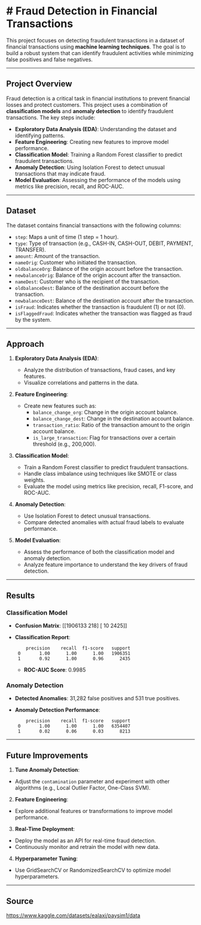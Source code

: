 # # Fraud Detection in Financial Transactions

This project focuses on detecting fraudulent transactions in a dataset of financial transactions using **machine learning techniques**. The goal is to build a robust system that can identify fraudulent activities while minimizing false positives and false negatives.

---

## Project Overview

Fraud detection is a critical task in financial institutions to prevent financial losses and protect customers. This project uses a combination of **classification models** and **anomaly detection** to identify fraudulent transactions. The key steps include:
- **Exploratory Data Analysis (EDA)**: Understanding the dataset and identifying patterns.
- **Feature Engineering**: Creating new features to improve model performance.
- **Classification Model**: Training a Random Forest classifier to predict fraudulent transactions.
- **Anomaly Detection**: Using Isolation Forest to detect unusual transactions that may indicate fraud.
- **Model Evaluation**: Assessing the performance of the models using metrics like precision, recall, and ROC-AUC.

---

## Dataset

The dataset contains financial transactions with the following columns:
- `step`: Maps a unit of time (1 step = 1 hour).
- `type`: Type of transaction (e.g., CASH-IN, CASH-OUT, DEBIT, PAYMENT, TRANSFER).
- `amount`: Amount of the transaction.
- `nameOrig`: Customer who initiated the transaction.
- `oldbalanceOrg`: Balance of the origin account before the transaction.
- `newbalanceOrig`: Balance of the origin account after the transaction.
- `nameDest`: Customer who is the recipient of the transaction.
- `oldbalanceDest`: Balance of the destination account before the transaction.
- `newbalanceDest`: Balance of the destination account after the transaction.
- `isFraud`: Indicates whether the transaction is fraudulent (1) or not (0).
- `isFlaggedFraud`: Indicates whether the transaction was flagged as fraud by the system.

---

## Approach

1. **Exploratory Data Analysis (EDA)**:
   - Analyze the distribution of transactions, fraud cases, and key features.
   - Visualize correlations and patterns in the data.

2. **Feature Engineering**:
   - Create new features such as:
     - `balance_change_org`: Change in the origin account balance.
     - `balance_change_dest`: Change in the destination account balance.
     - `transaction_ratio`: Ratio of the transaction amount to the origin account balance.
     - `is_large_transaction`: Flag for transactions over a certain threshold (e.g., 200,000).

3. **Classification Model**:
   - Train a Random Forest classifier to predict fraudulent transactions.
   - Handle class imbalance using techniques like SMOTE or class weights.
   - Evaluate the model using metrics like precision, recall, F1-score, and ROC-AUC.

4. **Anomaly Detection**:
   - Use Isolation Forest to detect unusual transactions.
   - Compare detected anomalies with actual fraud labels to evaluate performance.

5. **Model Evaluation**:
   - Assess the performance of both the classification model and anomaly detection.
   - Analyze feature importance to understand the key drivers of fraud detection.

---

## Results

### Classification Model
- **Confusion Matrix**:
  [[1906133 218]
    [ 10 2425]]

- **Classification Report**:

          precision    recall  f1-score   support
       0       1.00      1.00      1.00   1906351
       1       0.92      1.00      0.96      2435

  - **ROC-AUC Score**: 0.9985

### Anomaly Detection
- **Detected Anomalies**: 31,282 false positives and 531 true positives.
- **Anomaly Detection Performance**:

          precision    recall  f1-score   support
       0       1.00      1.00      1.00   6354407
       1       0.02      0.06      0.03      8213

  
---

## Future Improvements

1. **Tune Anomaly Detection**:
 - Adjust the `contamination` parameter and experiment with other algorithms (e.g., Local Outlier Factor, One-Class SVM).

2. **Feature Engineering**:
 - Explore additional features or transformations to improve model performance.

3. **Real-Time Deployment**:
 - Deploy the model as an API for real-time fraud detection.
 - Continuously monitor and retrain the model with new data.

4. **Hyperparameter Tuning**:
 - Use GridSearchCV or RandomizedSearchCV to optimize model hyperparameters.

---

## Source

https://www.kaggle.com/datasets/ealaxi/paysim1/data
